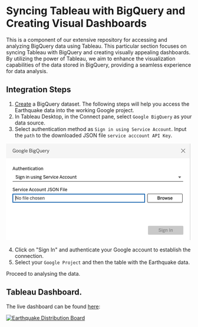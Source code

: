# Syncing Tableau with BigQuery and Creating Visual Dashboards

This is a component of our extensive repository for accessing and analyzing BigQuery data using Tableau. This particular section focuses on syncing Tableau with BigQuery and creating visually appealing dashboards. By utilizing the power of Tableau, we aim to enhance the visualization capabilities of the data stored in BigQuery, providing a seamless experience for data analysis.

## Integration Steps
1. [Create](https://cloud.google.com/bigquery/docs/analyze-data-tableau) a BigQuery dataset.
The following steps will help you access the Earthquake data into the working Google project.
2. In Tableau Desktop, in the Connect pane, select `Google BigQuery` as your data source.
3. Select authentication method as `Sign in using Service Account`. Input the `path` to the downloaded JSON file `service acccount API Key`.

![bigquery-autho](../images/BigQuery-%20Autho.png "bigquery-autho")

4. Click on "Sign In" and authenticate your Google account to establish the connection.
5. Select your `Google Project`  and then the table with the Earthquake data.

Proceed to analysing the data.

## Tableau Dashboard.
The live dashboard can be found [here](https://public.tableau.com/views/EarthQuakeAnalysis_17062746643850/EarthquakeDistributionBoard?:language=en-US&:display_count=n&:origin=viz_share_link):

<div class='tableauPlaceholder' id='viz1706354511459' style='position: relative'><noscript><a href='#'><img alt='Earthquake Distribution Board ' src='https:&#47;&#47;public.tableau.com&#47;static&#47;images&#47;Ea&#47;EarthQuakeAnalysis_17062746643850&#47;EarthquakeDistributionBoard&#47;1_rss.png' style='border: none' /></a></noscript><object class='tableauViz'  style='display:none;'><param name='host_url' value='https%3A%2F%2Fpublic.tableau.com%2F' /> <param name='embed_code_version' value='3' /> <param name='site_root' value='' /><param name='name' value='EarthQuakeAnalysis_17062746643850&#47;EarthquakeDistributionBoard' /><param name='tabs' value='no' /><param name='toolbar' value='yes' /><param name='static_image' value='https:&#47;&#47;public.tableau.com&#47;static&#47;images&#47;Ea&#47;EarthQuakeAnalysis_17062746643850&#47;EarthquakeDistributionBoard&#47;1.png' /> <param name='animate_transition' value='yes' /><param name='display_static_image' value='yes' /><param name='display_spinner' value='yes' /><param name='display_overlay' value='yes' /><param name='display_count' value='yes' /><param name='language' value='en-US' /><param name='filter' value='publish=yes' /></object></div>                <script type='text/javascript'>                    var divElement = document.getElementById('viz1706354511459');                    var vizElement = divElement.getElementsByTagName('object')[0];                    if ( divElement.offsetWidth > 800 ) { vizElement.style.width='1100px';vizElement.style.height='2627px';} else if ( divElement.offsetWidth > 500 ) { vizElement.style.width='1100px';vizElement.style.height='2627px';} else { vizElement.style.width='100%';vizElement.style.height='2827px';}                     var scriptElement = document.createElement('script');                    scriptElement.src = 'https://public.tableau.com/javascripts/api/viz_v1.js';                    vizElement.parentNode.insertBefore(scriptElement, vizElement);                </script>